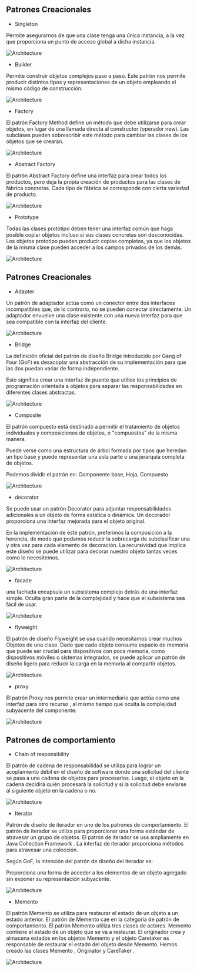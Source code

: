 ## Patrones Creacionales

* Singleton

Permite asegurarnos de que una clase tenga una única instancia, a la vez que proporciona un punto de acceso global a dicha instancia.

![Architecture](./media/singleton.png)

* Builder

Permite construir objetos complejos paso a paso. Este patrón nos permite producir distintos tipos y representaciones de un objeto empleando el mismo código de construcción.

![Architecture](./media/builder.png)

* Factory

El patrón Factory Method define un método que debe utilizarse para crear objetos, en lugar de una llamada directa al constructor (operador new). Las subclases pueden sobrescribir este método para cambiar las clases de los objetos que se crearán.

![Architecture](./media/factory.png)

* Abstract Factory

El patrón Abstract Factory define una interfaz para crear todos los productos, pero deja la propia creación de productos para las clases de fábrica concretas. Cada tipo de fábrica se corresponde con cierta variedad de producto.

![Architecture](./media/abstract_factory.png)

* Prototype

Todas las clases prototipo deben tener una interfaz común que haga posible copiar objetos incluso si sus clases concretas son desconocidas. Los objetos prototipo pueden producir copias completas, ya que los objetos de la misma clase pueden acceder a los campos privados de los demás.

![Architecture](./media/prototype.png)

## Patrones Creacionales

* Adapter

Un patrón de adaptador actúa como un conector entre dos interfaces incompatibles que, de lo contrario, no se pueden conectar directamente. Un adaptador envuelve una clase existente con una nueva interfaz para que sea compatible con la interfaz del cliente.

![Architecture](./media/adapter.png)

* Bridge

La definición oficial del patrón de diseño Bridge introducido por Gang of Four (GoF) es desacoplar una abstracción de su implementación para que las dos puedan variar de forma independiente.

Esto significa crear una interfaz de puente que utilice los principios de programación orientada a objetos para separar las responsabilidades en diferentes clases abstractas.

![Architecture](./media/bridge.jpg)

* Composite

El patrón compuesto está destinado a permitir el tratamiento de objetos individuales y composiciones de objetos, o "compuestos" de la misma manera.

Puede verse como una estructura de árbol formada por tipos que heredan un tipo base y puede representar una sola parte o una jerarquía completa de objetos.

Podemos dividir el patrón en: Componente base, Hoja, Compuesto

![Architecture](./media/composite.png)

* decorator

Se puede usar un patrón Decorator para adjuntar responsabilidades adicionales a un objeto de forma estática o dinámica. Un decorador proporciona una interfaz mejorada para el objeto original.

En la implementación de este patrón, preferimos la composición a la herencia, de modo que podamos reducir la sobrecarga de subclasificar una y otra vez para cada elemento de decoración. La recursividad que implica este diseño se puede utilizar para decorar nuestro objeto tantas veces como lo necesitemos.

![Architecture](./media/decorator.png)

* facade

una fachada encapsula un subsistema complejo detrás de una interfaz simple. Oculta gran parte de la complejidad y hace que el subsistema sea fácil de usar.

![Architecture](./media/facade.png)

* flyweight
  
El patrón de diseño Flyweight se usa cuando necesitamos crear muchos Objetos de una clase. Dado que cada objeto consume espacio de memoria que puede ser crucial para dispositivos con poca memoria, como dispositivos móviles o sistemas integrados, se puede aplicar un patrón de diseño ligero para reducir la carga en la memoria al compartir objetos. 

![Architecture](./media/flyweight.png)

* proxy

El patrón Proxy nos permite crear un intermediario que actúa como una interfaz para otro recurso , al mismo tiempo que oculta la complejidad subyacente del componente.

![Architecture](./media/proxy.jpg)

## Patrones de comportamiento

* Chain of responsibility

El patrón de cadena de responsabilidad se utiliza para lograr un acoplamiento débil en el diseño de software donde una solicitud del cliente se pasa a una cadena de objetos para procesarlos. Luego, el objeto en la cadena decidirá quién procesará la solicitud y si la solicitud debe enviarse al siguiente objeto en la cadena o no.

![Architecture](./media/Chain-of-Responsibility.png)

* Iterator

Patrón de diseño de iterador en uno de los patrones de comportamiento. El patrón de iterador se utiliza para proporcionar una forma estándar de atravesar un grupo de objetos. El patrón de iterador se usa ampliamente en Java Collection Framework . La interfaz de iterador proporciona métodos para atravesar una colección.

Según GoF, la intención del patrón de diseño del iterador es:

Proporciona una forma de acceder a los elementos de un objeto agregado sin exponer su representación subyacente.

![Architecture](./media/iterator.png)

* Memento

El patrón Memento se utiliza para restaurar el estado de un objeto a un estado anterior. El patrón de Memento cae en la categoría de patrón de comportamiento.
El patrón Memento utiliza tres clases de actores. Memento contiene el estado de un objeto que se va a restaurar. El originador crea y almacena estados en los objetos Memento y el objeto Caretaker es responsable de restaurar el estado del objeto desde Memento. Hemos creado las clases Memento , Originator y CareTaker .

![Architecture](./media/memento.jpg)

